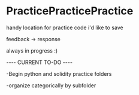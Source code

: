 # PracticePracticePractice
handy location for practice code i'd like to save

feedback -> response

always in progress :) 

---- CURRENT TO-DO ----

-Begin python and solidity practice folders

-organize categorically by subfolder

